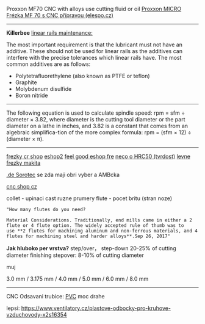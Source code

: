 Proxxon MF70 CNC
with alloys use cutting fluid or oil
[Proxxon MICRO Frézka MF 70 s CNC přípravou (elespo.cz)](https://www.elespo.cz/proxxon-micro-frezka-mf-70-s-cnc-pripravou)

---

**Killerbee**
[linear rails maintenance:](https://ratrig.dozuki.com/Guide/02.+%5BBeginner%5D+Linear+rail+maintenance+guide+without+disassembly/9?lang=en)

 The most important requirement is that the lubricant must not have an additive. These should not be used for linear rails as the additives can interfere with the precise tolerances which linear rails have. The most common additives are as follows:
    
-   Polytetrafluorethylene (also known as PTFE or teflon)    
-   Graphite    
-   Molybdenum disulfide    
-   Boron nitride

---


The following equation is used to calculate spindle speed: rpm = sfm ÷ diameter × 3.82, where diameter is the cutting tool diameter or the part diameter on a lathe in inches, and 3.82 is a constant that comes from an algebraic simplifica-tion of the more complex formula: rpm = (sfm × 12) ÷ (diameter × π).

---

[frezky cr shop](https://www.cznastroje.cz/Tvrdokovova-freza-50HRC-2-brita-TiAlN-d226.htm#detail-anchor-description)
[eshop2](https://www.profinaradi.com/rezbarstvi-ryti-frezovani)
[feel good eshop fre](https://jk-nastroje.cz/shop/kulove-standard/137-kulova-freza-tvrdokovova-o-6-mm.html)
[neco o HRC50 (tvrdost)](https://www.ukocarbide.com/blog/what-is-the-difference-between-the-coating-of-end-mill/)
[levne frezky makita](https://www.naradi-vesely.cz/drazkovaci-freza-1-brit-5x13-s8.html)


[.de Sorotec](https://www.sorotec.de/shop/Cutting-Tools/sorotec-tools/) se zda maji obri vyber a AMBcka

[cnc shop cz](http://www.cncshop.cz/vyhledavani/vysledky?q=freza)

collet - upinaci cast ruzne prumery
flute - pocet britu (stran noze)

```
"How many flutes do you need?

Material Considerations. Traditionally, end mills came in either a 2 flute or 4 flute option. The widely accepted rule of thumb was to use **2 flutes for machining aluminum and non-ferrous materials, and 4 flutes for machining steel and harder alloys**.Sep 26, 2017"
```


**Jak hluboko per vrstva?**
step/over， step-down 20-25% of cutting diameter
finishing stepover: 8-10% of cutting diameter

muj 

3.0 mm / 3.175 mm / 4.0 mm / 5.0 mm / 6.0 mm / 8.0 mm

---
CNC Odsavani trubice: [PVC](https://www.hadice-prumyslove.cz/p/876/hadice-elasticka-pvc-lehka-tl-07-mm-dn-40-mm) moc drahe

lepsi: https://www.ventilatory.cz/plastove-odbocky-pro-kruhove-vzduchovody-x2s16354




